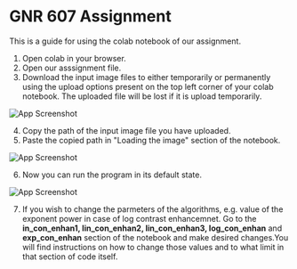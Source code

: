 
# GNR 607 Assignment 

This is a guide for using the colab notebook of our assignment.


1. Open colab in your browser.
2. Open our asssignment file.
3. Download the input image files to either temporarily or permanently using the upload options present on the top left corner of your colab notebook.
   The uploaded file will be lost if it is upload temporarily.

![App Screenshot](https://user-images.githubusercontent.com/78019202/203922484-dfd400d4-cd42-4541-a262-6500d537be0b.jpeg)

   
4. Copy the path of the input image file you have uploaded.
5. Paste the copied path in "Loading the image" section of the notebook.

![App Screenshot]([https://github.com/21skar4/GNR-607-Assignment-Guide/issues/3](https://user-images.githubusercontent.com/78019202/203923023-76176206-314c-42ed-ae91-b25cf639cb74.jpeg))


6. Now you can run the program in its default state.

![App Screenshot](https://via.placeholder.com/468x300?text=App+Screenshot+Here)


7. If you wish to change the parmeters of the algorithms, e.g. value of the exponent power in case of log contrast enhancemnet.
Go to the **in_con_enhan1, lin_con_enhan2, lin_con_enhan3, log_con_enhan** and **exp_con_enhan** section of the notebook and make desired changes.You will find instructions on how to change those values and to what limit in that section of code itself. 
